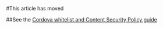 <properties pageTitle="Topic has moved"
  description="Topic has moved"
  services=""
  documentationCenter=""
  authors="clantz" />

#This article has moved

##See the [Cordova whitelist and Content Security Policy guide](../cordova-security/cordova-security-whitlists.md)
